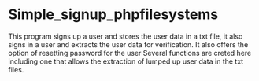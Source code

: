 # Simple_signup_phpfilesystems
This program signs up a user and stores the user data in a txt file, it also signs in a user and extracts the user data for verification. It also offers the option of resetting password for the user
Several functions are creted here including one that allows the extraction of lumped up user data in the txt files.
